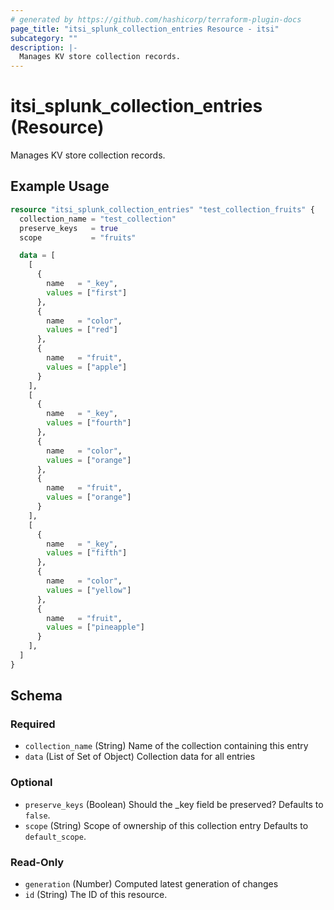 ```yaml
---
# generated by https://github.com/hashicorp/terraform-plugin-docs
page_title: "itsi_splunk_collection_entries Resource - itsi"
subcategory: ""
description: |-
  Manages KV store collection records.
---
```


# itsi_splunk_collection_entries (Resource)

Manages KV store collection records.

## Example Usage

```terraform
resource "itsi_splunk_collection_entries" "test_collection_fruits" {
  collection_name = "test_collection"
  preserve_keys   = true
  scope           = "fruits"

  data = [
    [
      {
        name   = "_key",
        values = ["first"]
      },
      {
        name   = "color",
        values = ["red"]
      },
      {
        name   = "fruit",
        values = ["apple"]
      }
    ],
    [
      {
        name   = "_key",
        values = ["fourth"]
      },
      {
        name   = "color",
        values = ["orange"]
      },
      {
        name   = "fruit",
        values = ["orange"]
      }
    ],
    [
      {
        name   = "_key",
        values = ["fifth"]
      },
      {
        name   = "color",
        values = ["yellow"]
      },
      {
        name   = "fruit",
        values = ["pineapple"]
      }
    ],
  ]
}
```

<!-- schema generated by tfplugindocs -->
## Schema

### Required

- `collection_name` (String) Name of the collection containing this entry
- `data` (List of Set of Object) Collection data for all entries

### Optional

- `preserve_keys` (Boolean) Should the _key field be preserved? Defaults to `false`.
- `scope` (String) Scope of ownership of this collection entry Defaults to `default_scope`.

### Read-Only

- `generation` (Number) Computed latest generation of changes
- `id` (String) The ID of this resource.


